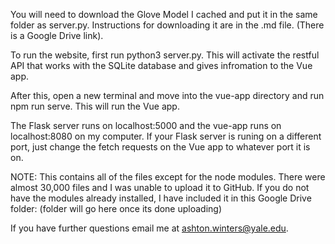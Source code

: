 You will need to download the Glove Model I cached and put it in the same folder as server.py. Instructions for downloading it are in the .md file. (There is a Google Drive link).

To run the website, first run python3 server.py. This will activate the restful API that works with the SQLite database and gives infromation to the Vue app.

After this, open a new terminal and move into the vue-app directory and run npm run serve. This will run the Vue app.

The Flask server runs on localhost:5000 and the vue-app runs on localhost:8080 on my computer. If your Flask server is runing on a different port, just change the fetch requests on the Vue app to whatever port it is on.

NOTE:
This contains all of the files except for the node modules. There were almost 30,000 files and I was unable to upload it to GitHub. If you do not have the modules already installed, I have included it in this Google Drive folder: (folder will go here once its done uploading) 

If you have further questions email me at ashton.winters@yale.edu.

